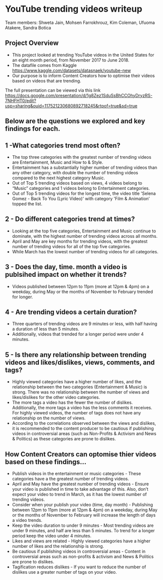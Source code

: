 # YouTube trending videos writeup
Team members: Shweta Jain, Mohsen Farrokhrouz, Kim Coleman, Ufuoma Atakere, Sandra Botica

## Project Overview
* This project looked at trending YouTube videos in the United States for an eight month period, from November 2017 to June 2018.
* The datafile comes from Kaggle https://www.kaggle.com/datasets/datasnaek/youtube-new
* Our purpose is to inform Content Creators how to optimise their videos based on videos that are trending.

The full presentation can be viewed via this link
https://docs.google.com/presentation/d/1g8Zez1SduSsBhCCOhyDryzRS-7NHFHT0/edit?usp=sharing&ouid=117521230680892718245&rtpof=true&sd=true

## Below are the questions we explored and key findings for each.

## 1 -What categories trend most often?
* The top three categories with the greatest number of trending videos are Entertainment, Music and How to & Style.
* Entertainment has a substantially higher number of trending videos than any other category, with double the number of trending videos compared to the next highest category Music.
* Out of Top 5 trending videos based on views, 4 videos belong to “Music” categories and 1 videos belong to Entertainment categories.
* Out of Top 5 trending videos for the longest time, the video title 'Selena Gomez - Back To You (Lyric Video)' with category 'Film & Animation’ topped the list.


## 2 - Do different categories trend at times?
* Looking at the top five categories, Entertainment and Music continue to dominate, with the highest number of trending videos across all months.
* April and May are key months for trending videos, with the greatest number of trending videos for all of the top five categories.
* While March has the lowest number of trending videos for all categories.


## 3 - Does the day, time. month a video is publsihed impact on whether it trends?
* Videos published between 12pm to 11pm (more at 12pm  & 4pm) on a weekday, during May or the months of November to February trended for longer.

## 4 - Are trending videos a certain duration?
* Three quarters of trending videos are 9 minutes or less, with half having a duration of less than 5 minutes.
* Additionally, videos that trended for a longer period were under 4 minutes. 

## 5 - Is there any relationship between trending videos and likes/dislikes, views, comments, and tags?
* Highly viewed categories have a higher number of likes, and the relationship
between the two categories (Entertainment & Music) is strong. There was no relationship between the number of views and likes/dislikes for the other video categories. 
* The more tags a video has the fewer the number of dislikes.  Additionally, the more tags a video has the less comments it receives. For highly viewed videos, the number of tags does not have any relationship on the number of views.
* According to the correlations observed between the views and dislikes, it is recommended to the content producer to be cautious if publishing videos in controversial areas (such as Non-Profits & Activism and News & Politics) as these categories are prone to dislikes. 

## How Content Creators can optomise thier videos based on these findings...
* Publish videos in the entertainment or music categories - These categories have a the greatest number of trending videos.
* April and May have the greatest number of trending videos - Ensure your video is published in time to take advantage of this.  Also, don’t expect your video to trend in March, as it has the lowest number of trending videos.
* Consider when your publish your video (time, day month) - Publishing between 12pm to 11pm (more at 12pm  & 4pm) on a weekday, during May or the months of November to February will increase the length of days a video trends.
* Keep the video duration to under 9 minutes - Most trending videos are under 9 minutes, and half are less than 5 minutes.  To trend for a longer period keep the video under 4 minutes.
* Likes and views are related - Highly viewed categories have a higher number of likes and the relationship is strong.
* Be cautious if publishing videos in controversial areas - Content in controversial areas such as non-profits & activism and News & Politics are prone to dislikes.
* Tagification reduces dislikes - If you want to reduce the number of dislikes use a greater number of tags on your video.
